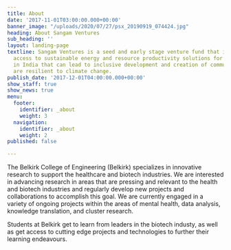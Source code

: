 ```yaml
---
title: About
date: '2017-11-01T03:00:00.000+00:00'
banner_image: "/uploads/2020/07/27/psx_20190919_074424.jpg"
heading: About Sangam Ventures
sub_heading: ''
layout: landing-page
textline: Sangam Ventures is a seed and early stage venture fund that invests to improve
  access to sustainable energy and resource productivity solutions for the underserved
  in India that can lead to inclusive development and creation of communities that
  are resilient to climate change.
publish_date: '2017-12-01T04:00:00.000+00:00'
show_staff: true
show_news: true
menu:
  footer:
    identifier: _about
    weight: 3
  navigation:
    identifier: _about
    weight: 2
published: false

---
```

The Belkirk College of Engineering (Belkirk) specializes in innovative research to support the healthcare and biotech industries. We are interested in advancing research in areas that are pressing and relevant to the health and biotech industries and regularly develop new projects and collaborations to accomplish this goal. We are currently engaged in a variety of ongoing projects within the areas of mental health, data analysis, knowledge translation, and cluster research.

Students at Belkirk get to learn from leaders in the biotech industy, as well as get access to cutting edge projects and technologies to further their learning endeavours.